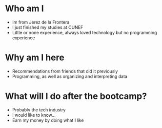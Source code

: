 # Who am I
* Im from Jerez de la Frontera
* I just finished my studies at CUNEF
* Little or none experience, always loved technology but no programming experience

# Why am I here
* Recommendations from friends that did it previously
* Programming, as well as organizing and interpreting data

# What will I do after the bootcamp?
* Probably the tech industry
* I would like to know...
* Earn my money by doing what I like
